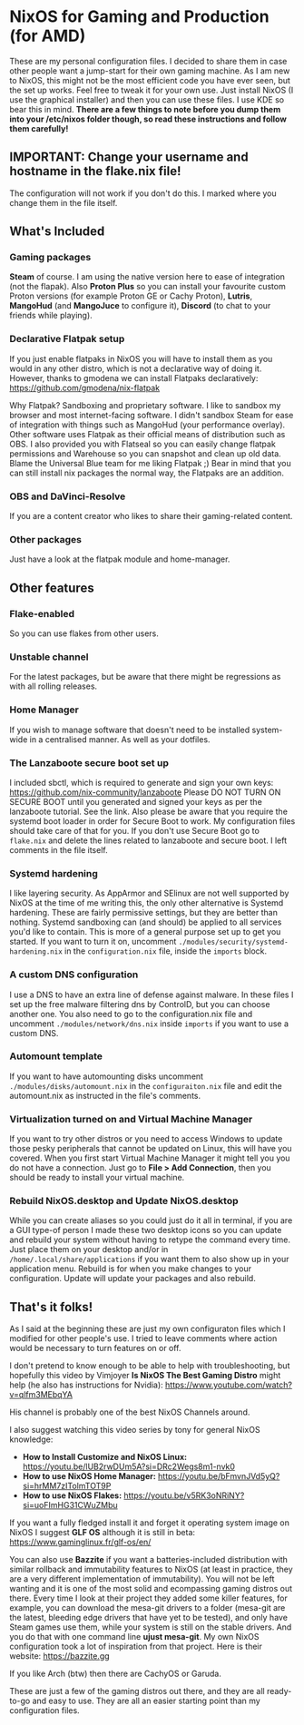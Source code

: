 # NixOS for Gaming and Production (for AMD)

These are my personal configuration files. I decided to share them in case other people want a jump-start for their own gaming machine. As I am new to NixOS, this might not be the most efficient code you have ever seen, but the set up works. Feel free to tweak it for your own use. Just install NixOS (I use the graphical installer) and then you can use these files. I use KDE so bear this in mind.
**There are a few things to note before you dump them into your /etc/nixos folder though, so read these instructions and follow them carefully!**

## IMPORTANT: Change your username and hostname in the flake.nix file!
The configuration will not work if you don't do this. I marked where you change them in the file itself.


## What's Included


### Gaming packages
**Steam** of course. I am using the native version here to ease of integration (not the flapak). Also **Proton Plus** so you can install your favourite custom Proton versions (for example Proton GE or Cachy Proton), **Lutris**, **MangoHud** (and **MangoJuce** to configure it), **Discord** (to chat to your friends while playing).

### Declarative Flatpak setup
If you just enable flatpaks in NixOS you will have to install them as you would in any other distro, which is not a declarative way of doing it. However, thanks to gmodena we can install Flatpaks declaratively: https://github.com/gmodena/nix-flatpak

Why Flatpak? Sandboxing and proprietary software. I like to sandbox my browser and most internet-facing software. I didn't sandbox Steam for ease of integration with things such as MangoHud (your performance overlay). Other software uses Flatpak as their official means of distribution such as OBS. I also provided you with Flatseal so you can easily change flatpak permissions and Warehouse so you can snapshot and clean up old data. Blame the Universal Blue team for me liking Flatpak ;)
Bear in mind that you can still install nix packages the normal way, the Flatpaks are an addition.

### OBS and DaVinci-Resolve
If you are a content creator who likes to share their gaming-related content.

### Other packages
Just have a look at the flatpak module and home-manager.

## Other features

### Flake-enabled
So you can use flakes from other users.

### Unstable channel
For the latest packages, but be aware that there might be regressions as with all rolling releases.

### Home Manager
If you wish to manage software that doesn't need to be installed system-wide in a centralised manner. As well as your dotfiles.

### The Lanzaboote secure boot set up 
I included sbctl, which is required to generate and sign your own keys: https://github.com/nix-community/lanzaboote
Please DO NOT TURN ON SECURE BOOT until you generated and signed your keys as per the lanzaboote tutorial. See the link. Also please be aware that you require the systemd boot loader in order for Secure Boot to work. My configuration files should take care of that for you. If you don't use Secure Boot go to `flake.nix` and delete the lines related to lanzaboote and secure boot. I left comments in the file itself.

### Systemd hardening
I like layering security. As AppArmor and SElinux are not well supported by NixOS at the time of me writing this, the only other alternative is Systemd hardening. These are fairly permissive settings, but they are better than nothing. Systemd sandboxing can (and should) be applied to all services you'd like to contain. This is more of a general purpose set up to get you started. If you want to turn it on, uncomment `./modules/security/systemd-hardening.nix` in the `configuration.nix` file, inside the `imports` block.

### A custom DNS configuration
I use a DNS to have an extra line of defense against malware. In these files I set up the free malware filtering dns by ControlD, but you can choose another one. You also need to go to the configuration.nix file and uncomment `./modules/network/dns.nix` inside `imports` if you want to use a custom DNS. 

### Automount template
If you want to have automounting disks uncomment `./modules/disks/automount.nix` in the `configuraiton.nix` file and edit the automount.nix as instructed in the file's comments.

### Virtualization turned on and Virtual Machine Manager
If you want to try other distros or you need to access Windows to update those pesky peripherals that cannot be updated on Linux, this will have you covered. When you first start Virtual Machine Manager it might tell you you do not have a connection. Just go to **File > Add Connection**, then you should be ready to install your virtual machine.

### Rebuild NixOS.desktop and Update NixOS.desktop
While you can create aliases so you could just do it all in terminal, if you are a GUI type-of person I made these two desktop icons so you can update and rebuild your system without having to retype the command every time. Just place them on your desktop and/or in `/home/.local/share/applications` if you want them to also show up in your application menu. Rebuild is for when you make changes to your configuration. Update will update your packages and also rebuild.

## That's it folks!
As I said at the beginning these are just my own configuraton files which I modified for other people's use. I tried to leave comments where action would be necessary to turn features on or off. 

I don't pretend to know enough to be able to help with troubleshooting, but hopefully this video by Vimjoyer **Is NixOS The Best Gaming Distro** might help (he also has instructions for Nvidia): https://www.youtube.com/watch?v=qlfm3MEbqYA

His channel is probably one of the best NixOS Channels around.

I also suggest watching this video series by tony for general NixOS knowledge:

- **How to Install Customize and NixOS Linux:** https://youtu.be/lUB2rwDUm5A?si=DRc2Wegs8m1-nvk0
- **How to use NixOS Home Manager:** https://youtu.be/bFmvnJVd5yQ?si=hrMM7zITolmTOT9P
- **How to use NixOS Flakes:** https://youtu.be/v5RK3oNRiNY?si=uoFImHG31CWuZMbu

If you want a fully fledged install it and forget it operating system image on NixOS I suggest **GLF OS** although it is still in beta: https://www.gaminglinux.fr/glf-os/en/ 

You can also use **Bazzite** if you want a batteries-included distribution with similar rollback and immutability features to NixOS (at least in practice, they are a very different implementation of immutability). You will not be left wanting and it is one of the most solid and ecompassing gaming distros out there. Every time I look at their project they added some killer features, for example, you can download the mesa-git drivers to a folder (mesa-git are the latest, bleeding edge drivers that have yet to be tested), and only have Steam games use them, while your system is still on the stable drivers. And you do that with one command line **ujust mesa-git**. My own NixOS configuration took a lot of inspiration from that project. Here is their website: https://bazzite.gg

If you like Arch (btw) then there are CachyOS or Garuda.

These are just a few of the gaming distros out there, and they are all ready-to-go and easy to use. They are all an easier starting point than my configuration files.

